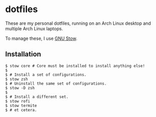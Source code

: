 # dotfiles

These are my personal dotfiles, running on an Arch Linux desktop and multiple Arch Linux laptops.

To manage these, I use [GNU Stow](https://www.gnu.org/software/stow/).

## Installation

```
$ stow core # Core must be installed to install anything else!
$
$ # Install a set of configurations.
$ stow zsh
$ # Uninstall the same set of configurations.
$ stow -D zsh
$
$ # Install a different set.
$ stow rofi
$ stow termite
$ # et cetera.
```
